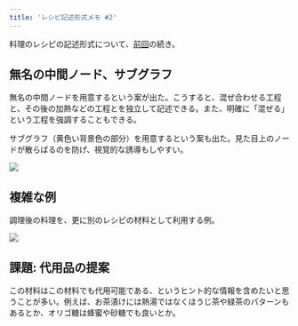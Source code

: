 ```yaml
---
title: 'レシピ記述形式メモ #2'
---
```

料理のレシピの記述形式について、[前回](https://r7kamura.com/articles/2022-05-13-mermaid-recipe-memo)の続き。

無名の中間ノード、サブグラフ
--------------

無名の中間ノードを用意するという案が出た。こうすると、混ぜ合わせる工程と、その後の加熱などの工程とを独立して記述できる。また、明確に「混ぜる」という工程を強調することもできる。

サブグラフ（黄色い背景色の部分）を用意するという案も出た。見た目上のノードが散らばるのを防げ、視覚的な誘導もしやすい。

![](https://lh4.googleusercontent.com/EVW4fvpRMfdwQMf7lPzhx4pi4ubv0u7tUnybsxAKtW4F1ckFAUbQU9fsaDLVKyNBn1raFmObptMmCOEQEtB63B5CgeRz4RsxzrHLoytwr_UmezfYi7tV7dAlVf7WOcOqergMm3yrFtSCOXzoSfo5jdGUYryZMCKLEXXeStNyfd_pYEuMGfrtCe1W)

複雑な例
----

調理後の料理を、更に別のレシピの材料として利用する例。

![](https://lh4.googleusercontent.com/eJnvD8vII-F9z2Sq7tLZiGF6kaL1WqxdsuWQSehrPcH200Ke-Tl9kCaRE__yTcqfk8PRKwqpvwM5gVBgzxvkzeceFUyeZQKwNFdNifFIDqiJSGaCUeFxuEqFXK58p1xnsofuIPT3n-X7ogRXgzleUWr00NbeX3r2aI4G_zXBd8FnbuPHUjLbR-IG)

課題: 代用品の提案
----------

この材料はこの材料でも代用可能である、というヒント的な情報を含めたいと思うことが多い。例えば、お茶漬けには熱湯ではなくほうじ茶や緑茶のパターンもあるとか、オリゴ糖は蜂蜜や砂糖でも良いとか。
